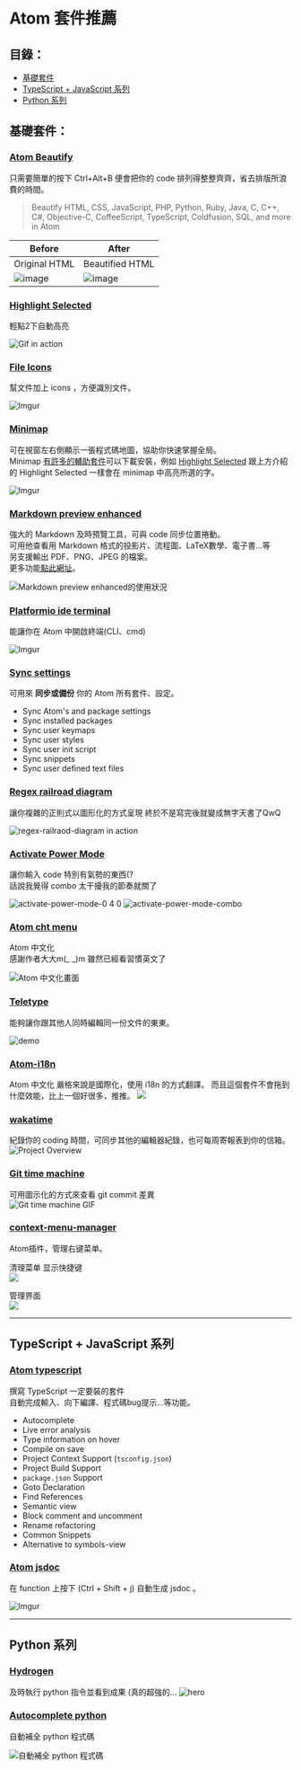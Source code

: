 # Atom 套件推薦

## 目錄：
- [基礎套件](#基礎套件：)
- [TypeScript + JavaScript 系列](#TypeScript-+-JavaScript-系列)
- [Python 系列](#Python-系列)


## 基礎套件：

### [Atom Beautify](https://github.com/Glavin001/atom-beautify)
只需要簡單的按下 Ctrl+Alt+B 便會把你的 code 排列得整整齊齊，省去排版所浪費的時間。
> Beautify HTML, CSS, JavaScript, PHP, Python, Ruby, Java, C, C++, C#, Objective-C, CoffeeScript, TypeScript, Coldfusion, SQL, and more in Atom

| Before | After |
| --- | ---- |
| Original HTML | Beautified HTML |
| ![image](https://cloud.githubusercontent.com/assets/1885333/16542727/db52adc6-408a-11e6-824e-04aed06bd2f7.png) | ![image](https://cloud.githubusercontent.com/assets/1885333/16542728/dcac3700-408a-11e6-8e35-9c8fc4432edc.png) |


### [Highlight Selected](https://github.com/richrace/highlight-selected)
輕點2下自動高亮

![Gif in action](http://i.imgur.com/C5FnzzQ.gif)


### [File Icons](https://atom.io/packages/file-icons)
幫文件加上 icons ，方便識別文件。    

![Imgur](https://i.imgur.com/TrCvBWn.png)


### [Minimap](https://github.com/atom-minimap/minimap)
可在視窗左右側顯示一張程式碼地圖，協助你快速掌握全局。    
Minimap [有許多的輔助套件](https://github.com/atom-minimap/minimap#available-plugins)可以下載安裝，例如 [Highlight Selected](https://atom.io/packages/minimap-highlight-selected) 跟上方介紹的 Highlight Selected 一樣會在 minimap 中高亮所選的字。

![Imgur](https://i.imgur.com/qZoWRw3.png)


### [Markdown preview enhanced](https://github.com/shd101wyy/markdown-preview-enhanced)
強大的 Markdown 及時預覽工具，可與 code 同步位置捲動。    
可用他查看用 Markdown 格式的投影片、流程圖、LaTeX數學、電子書...等    
另支援輸出 PDF、PNG、JPEG 的檔案。    
更多功能[點此網址](https://shd101wyy.github.io/markdown-preview-enhanced/#/zh-tw/)。    

![Markdown preview enhanced的使用狀況](https://i.imgur.com/WHPLhH9.gif)


### [Platformio ide terminal](https://github.com/platformio/platformio-atom-ide-terminal)
能讓你在 Atom 中開啟終端(CLI、cmd)

![Imgur](https://i.imgur.com/YrIwZMQ.gif)


### [Sync settings](https://github.com/atom-community/sync-settings)
可用來 **同步或備份** 你的 Atom 所有套件、設定。
* Sync Atom's and package settings
* Sync installed packages
* Sync user keymaps
* Sync user styles
* Sync user init script
* Sync snippets
* Sync user defined text files


### [Regex railroad diagram](https://github.com/klorenz/atom-regex-railroad-diagrams)
讓你複雜的正則式以圖形化的方式呈現
終於不是寫完後就變成無字天書了QwQ

![regex-railraod-diagram in action](https://raw.githubusercontent.com/klorenz/atom-regex-railroad-diagrams/master/regex-railroad-diagrams.png)


### [Activate Power Mode](https://github.com/JoelBesada/activate-power-mode)
讓你輸入 code 特別有氣勢的東西(?    
話說我覺得 combo 太干擾我的節奏就關了


![activate-power-mode-0 4 0](https://cloud.githubusercontent.com/assets/688415/11615565/10f16456-9c65-11e5-8af4-265f01fc83a0.gif)
![activate-power-mode-combo](https://cloud.githubusercontent.com/assets/10590799/18817237/876c2d84-8321-11e6-8324-f1540604c0bd.gif)


### [Atom cht menu](https://github.com/Sheng-Bo/atom-cht-menu)
Atom 中文化    
感謝作者大大m(_ \_)m  雖然已經看習慣英文了

![Atom 中文化畫面](https://raw.githubusercontent.com/Sheng-Bo/atom-cht-menu/master/screenshot/03.png)

### [Teletype](https://github.com/atom/teletype)
能夠讓你跟其他人同時編輯同一份文件的東東。

![demo](https://user-images.githubusercontent.com/2988/32753167-d781baf0-c899-11e7-8b64-683ab84d3a8c.gif)



### [Atom-i18n](https://github.com/liuderchi/atom-i18n)
Atom 中文化
嚴格來說是國際化，使用 i18n 的方式翻譯。
而且這個套件不會拖到什麼效能，比上一個好很多，推推。
![](https://cloud.githubusercontent.com/assets/4994705/23652298/5123f294-0363-11e7-8f8f-e9c83f19710e.png)

### [wakatime](https://github.com/wakatime/atom-wakatime)
紀錄你的 coding 時間，可同步其他的編輯器紀錄，也可每周寄報表到你的信箱。
![Project Overview](https://wakatime.com/static/img/ScreenShots/Screen-Shot-2016-03-21.png)


### [Git time machine](https://github.com/littlebee/git-time-machine)    
可用圖示化的方式來查看 git commit 差異    
![Git time machine GIF](https://raw.githubusercontent.com/littlebee/git-time-machine/master/resources/timemachine.gif)



### [context-menu-manager](https://github.com/hughfenghen/context-menu-manager)
Atom插件，管理右键菜单。    

清理菜单 显示快捷键      
![](https://raw.githubusercontent.com/hughfenghen/context-menu-manager/master/resources/compare.png)     

管理界面      
![](https://raw.githubusercontent.com/hughfenghen/context-menu-manager/master/resources/manager-view.png)     


---
## TypeScript + JavaScript 系列

### [Atom typescript](https://github.com/TypeStrong/atom-typescript)
撰寫 TypeScript 一定要裝的套件    
自動完成輸入、向下編譯、程式碼bug提示...等功能。

-   Autocomplete
-   Live error analysis
-   Type information on hover
-   Compile on save
-   Project Context Support (`tsconfig.json`)
-   Project Build Support
-   `package.json` Support
-   Goto Declaration
-   Find References
-   Semantic view
-   Block comment and uncomment
-   Rename refactoring
-   Common Snippets
-   Alternative to symbols-view


### [Atom jsdoc](https://github.com/coffutt/atom-jsdoc)
在 function 上按下 (Ctrl + Shift + j) 自動生成 jsdoc 。

![Imgur](https://i.imgur.com/55OSyHD.png)

---
## Python 系列

### [Hydrogen](https://github.com/nteract/hydrogen)
及時執行 python 指令並看到成果 (真的超強的...
![hero](https://cloud.githubusercontent.com/assets/13285808/20360886/7e03e524-ac03-11e6-9176-37677f226619.gif)


### [Autocomplete python](https://github.com/autocomplete-python/autocomplete-python)
自動補全 python 程式碼

![自動補全 python 程式碼](https://cloud.githubusercontent.com/assets/193864/12288427/61fe2114-ba0f-11e5-9832-98869180d87f.gif)
